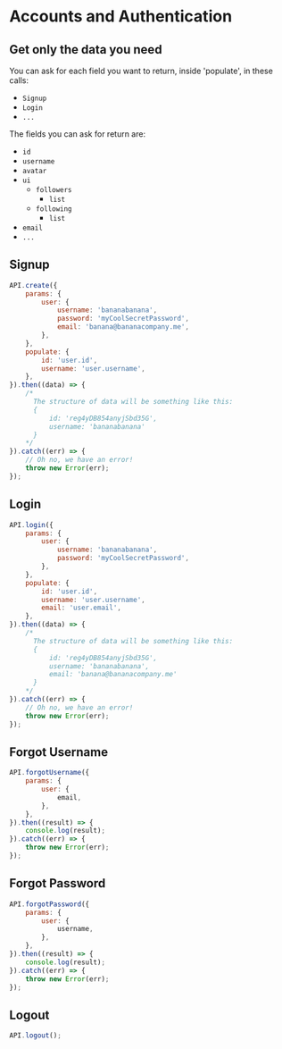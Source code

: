 # Accounts and Authentication

## Get only the data you need
You can ask for each field you want to return, inside 'populate', in these calls:

- `Signup`
- `Login`
- `...`

The fields you can ask for return are:

- `id`
- `username`
- `avatar`
- `ui`
    - `followers`
        - `list`
    - `following`
        - `list`
- `email`
- `...`

## Signup
```js
API.create({
    params: {
        user: {
            username: 'bananabanana',
            password: 'myCoolSecretPassword',
            email: 'banana@bananacompany.me',
        },
    },
    populate: {
        id: 'user.id',
        username: 'user.username',
    },
}).then((data) => {
    /*
      The structure of data will be something like this:
      {
          id: 'reg4yDB854anyjSbd35G',
          username: 'bananabanana'
      }
    */
}).catch((err) => {
    // Oh no, we have an error!
    throw new Error(err);
});
```

## Login
```js
API.login({
    params: {
        user: {
            username: 'bananabanana',
            password: 'myCoolSecretPassword',
        },
    },
    populate: {
        id: 'user.id',
        username: 'user.username',
        email: 'user.email',
    },
}).then((data) => {
    /*
      The structure of data will be something like this:
      {
          id: 'reg4yDB854anyjSbd35G',
          username: 'bananabanana',
          email: 'banana@bananacompany.me'
      }
    */
}).catch((err) => {
    // Oh no, we have an error!
    throw new Error(err);
});
```

## Forgot Username
```js
API.forgotUsername({
    params: {
        user: {
            email,
        },
    },
}).then((result) => {
    console.log(result);
}).catch((err) => {
    throw new Error(err);
});
```

## Forgot Password
```js
API.forgotPassword({
    params: {
        user: {
            username,
        },
    },
}).then((result) => {
    console.log(result);
}).catch((err) => {
    throw new Error(err);
});
```

## Logout
```js
API.logout();
```
